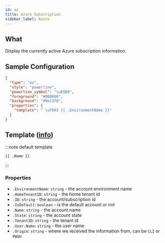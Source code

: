 ```yaml
---
id: az
title: Azure Subscription
sidebar_label: Azure
---
```


## What

Display the currently active Azure subscription information.

## Sample Configuration

```json
{
  "type": "az",
  "style": "powerline",
  "powerline_symbol": "\uE0B0",
  "foreground": "#000000",
  "background": "#9ec3f0",
  "properties": {
    "template": " \uFD03 {{ .EnvironmentName }}"
  }
}
```

## Template ([info][templates])

:::note default template

``` template
{{ .Name }}
```

:::

### Properties

- `.EnvironmentName`: `string` - the account environment name
- `.HomeTenantID`: `string` - the home tenant id
- `.ID`: `string` - the account/subscription id
- `.IsDefault`: `boolean` - is the default account or not
- `.Name`: `string` - the account name
- `.State`: `string` - the account state
- `.TenantID`: `string` - the tenant id
- `.User.Name`: `string` - the user name
- `.Origin`: `string` - where we received the information from, can be `CLI` or `PWSH`

[templates]: /docs/config-templates
